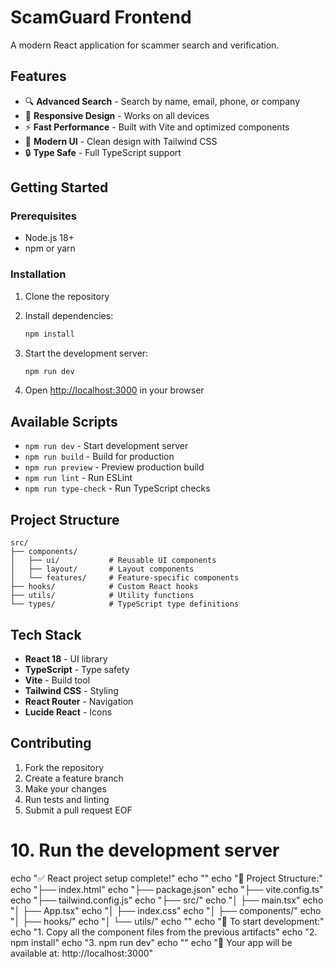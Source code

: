 # ScamGuard Frontend

A modern React application for scammer search and verification.

## Features

- 🔍 **Advanced Search** - Search by name, email, phone, or company
- 📱 **Responsive Design** - Works on all devices
- ⚡ **Fast Performance** - Built with Vite and optimized components
- 🎨 **Modern UI** - Clean design with Tailwind CSS
- 🔒 **Type Safe** - Full TypeScript support

## Getting Started

### Prerequisites

- Node.js 18+ 
- npm or yarn

### Installation

1. Clone the repository
2. Install dependencies:
   ```bash
   npm install
   ```

3. Start the development server:
   ```bash
   npm run dev
   ```

4. Open [http://localhost:3000](http://localhost:3000) in your browser

## Available Scripts

- `npm run dev` - Start development server
- `npm run build` - Build for production
- `npm run preview` - Preview production build
- `npm run lint` - Run ESLint
- `npm run type-check` - Run TypeScript checks

## Project Structure

```
src/
├── components/
│   ├── ui/           # Reusable UI components
│   ├── layout/       # Layout components
│   └── features/     # Feature-specific components
├── hooks/            # Custom React hooks
├── utils/            # Utility functions
└── types/            # TypeScript type definitions
```

## Tech Stack

- **React 18** - UI library
- **TypeScript** - Type safety
- **Vite** - Build tool
- **Tailwind CSS** - Styling
- **React Router** - Navigation
- **Lucide React** - Icons

## Contributing

1. Fork the repository
2. Create a feature branch
3. Make your changes
4. Run tests and linting
5. Submit a pull request
EOF

# 10. Run the development server
echo "✅ React project setup complete!"
echo ""
echo "📁 Project Structure:"
echo "├── index.html"
echo "├── package.json"
echo "├── vite.config.ts"
echo "├── tailwind.config.js"
echo "├── src/"
echo "│   ├── main.tsx"
echo "│   ├── App.tsx"
echo "│   ├── index.css"
echo "│   ├── components/"
echo "│   ├── hooks/"
echo "│   └── utils/"
echo ""
echo "🚀 To start development:"
echo "1. Copy all the component files from the previous artifacts"
echo "2. npm install"
echo "3. npm run dev"
echo ""
echo "📱 Your app will be available at: http://localhost:3000"